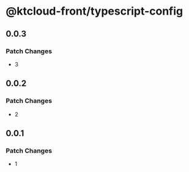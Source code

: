# @ktcloud-front/typescript-config

## 0.0.3

### Patch Changes

- 3

## 0.0.2

### Patch Changes

- 2

## 0.0.1

### Patch Changes

- 1
